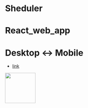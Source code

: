 # Sheduler

# React_web_app

# Desktop <-> Mobile

- [link](https://alexdolz.github.io/Sheduler_React_web_app/)

  <!-- ![Scheduler - Google Chrome 2023-04-06 12 21 37](https://user-images.githubusercontent.com/108806800/230349649-223299d2-738c-408c-be5b-73b7eb6e8ede.png) -->

<img src='https://user-images.githubusercontent.com/108806800/230349649-223299d2-738c-408c-be5b-73b7eb6e8ede.png' width='100'>
